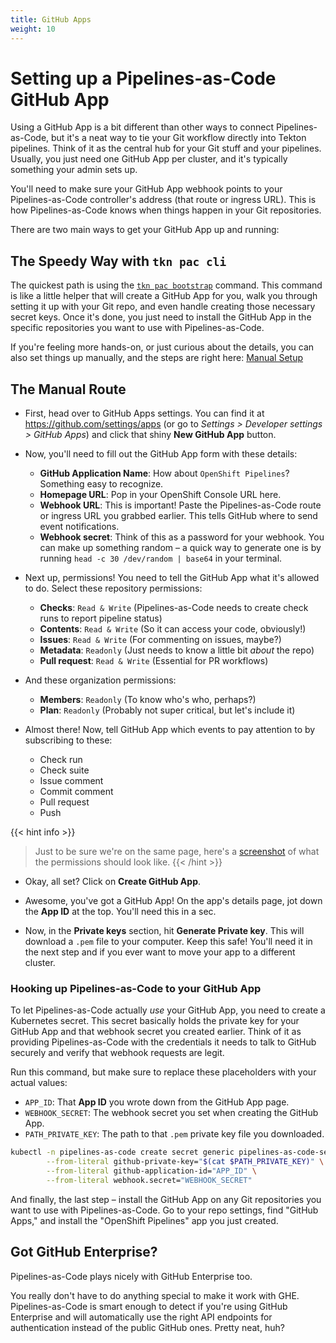 ```yaml
---
title: GitHub Apps
weight: 10
---
```


# Setting up a Pipelines-as-Code GitHub App

Using a GitHub App is a bit different than other ways to connect Pipelines-as-Code, but it's a neat way to tie your Git workflow directly into Tekton pipelines.  Think of it as the central hub for your Git stuff and your pipelines.  Usually, you just need one GitHub App per cluster, and it's typically something your admin sets up.

You'll need to make sure your GitHub App webhook points to your Pipelines-as-Code controller's address (that route or ingress URL). This is how Pipelines-as-Code knows when things happen in your Git repositories.

There are two main ways to get your GitHub App up and running:

## The Speedy Way with `tkn pac cli`

The quickest path is using the [`tkn pac bootstrap`](/docs/guide/cli) command. This command is like a little helper that will create a GitHub App for you, walk you through setting it up with your Git repo, and even handle creating those necessary secret keys.  Once it's done, you just need to install the GitHub App in the specific repositories you want to use with Pipelines-as-Code.

If you're feeling more hands-on, or just curious about the details, you can also set things up manually, and the steps are right here: [Manual Setup](#setup-manually)

## The Manual Route

* First, head over to GitHub Apps settings. You can find it at <https://github.com/settings/apps> (or go to *Settings > Developer settings > GitHub Apps*) and click that shiny **New GitHub App** button.

* Now, you'll need to fill out the GitHub App form with these details:
  * **GitHub Application Name**: How about `OpenShift Pipelines`?  Something easy to recognize.
  * **Homepage URL**:  Pop in your OpenShift Console URL here.
  * **Webhook URL**: This is important!  Paste the Pipelines-as-Code route or ingress URL you grabbed earlier. This tells GitHub where to send event notifications.
  * **Webhook secret**:  Think of this as a password for your webhook. You can make up something random – a quick way to generate one is by running `head -c 30 /dev/random | base64` in your terminal.

* Next up, permissions!  You need to tell the GitHub App what it's allowed to do.  Select these repository permissions:
  * **Checks**:  `Read & Write` (Pipelines-as-Code needs to create check runs to report pipeline status)
  * **Contents**: `Read & Write` (So it can access your code, obviously!)
  * **Issues**: `Read & Write` (For commenting on issues, maybe?)
  * **Metadata**: `Readonly` (Just needs to know a little bit *about* the repo)
  * **Pull request**: `Read & Write` (Essential for PR workflows)

* And these organization permissions:
  * **Members**: `Readonly` (To know who's who, perhaps?)
  * **Plan**: `Readonly` (Probably not super critical, but let's include it)

* Almost there! Now, tell GitHub App which events to pay attention to by subscribing to these:
  * Check run
  * Check suite
  * Issue comment
  * Commit comment
  * Pull request
  * Push

{{< hint info >}}
> Just to be sure we're on the same page, here's a [screenshot](https://user-images.githubusercontent.com/98980/124132813-7e53f580-da81-11eb-9eb4-e4f1487cf7a0.png) of what the permissions should look like.
{{< /hint >}}

* Okay, all set?  Click on **Create GitHub App**.

* Awesome, you've got a GitHub App!  On the app's details page, jot down the **App ID** at the top. You'll need this in a sec.

* Now, in the **Private keys** section, hit **Generate Private key**.  This will download a `.pem` file to your computer. Keep this safe! You'll need it in the next step and if you ever want to move your app to a different cluster.

### Hooking up Pipelines-as-Code to your GitHub App

To let Pipelines-as-Code actually *use* your GitHub App, you need to create a Kubernetes secret. This secret basically holds the private key for your GitHub App and that webhook secret you created earlier.  Think of it as providing Pipelines-as-Code with the credentials it needs to talk to GitHub securely and verify that webhook requests are legit.

Run this command, but make sure to replace these placeholders with your actual values:

* `APP_ID`:  That **App ID** you wrote down from the GitHub App page.
* `WEBHOOK_SECRET`: The webhook secret you set when creating the GitHub App.
* `PATH_PRIVATE_KEY`: The path to that `.pem` private key file you downloaded.

```bash
kubectl -n pipelines-as-code create secret generic pipelines-as-code-secret \
        --from-literal github-private-key="$(cat $PATH_PRIVATE_KEY)" \
        --from-literal github-application-id="APP_ID" \
        --from-literal webhook.secret="WEBHOOK_SECRET"
```

And finally, the last step – install the GitHub App on any Git repositories you want to use with Pipelines-as-Code.  Go to your repo settings, find "GitHub Apps," and install the "OpenShift Pipelines" app you just created.

## Got GitHub Enterprise?

Pipelines-as-Code plays nicely with GitHub Enterprise too.

You really don't have to do anything special to make it work with GHE.  Pipelines-as-Code is smart enough to detect if you're using GitHub Enterprise and will automatically use the right API endpoints for authentication instead of the public GitHub ones.  Pretty neat, huh?
